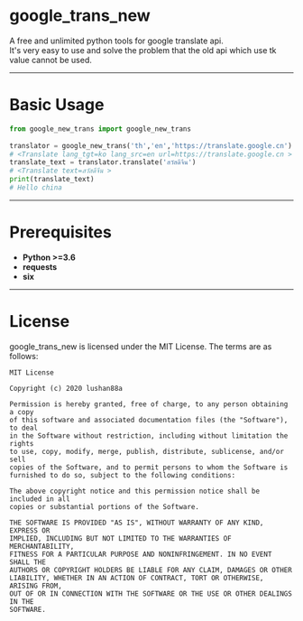 # google_trans_new

A free and unlimited python tools for google translate api.  
It's very easy to use and solve the problem that the old api which use tk value cannot be used.  
***

Basic Usage
=====
```python  
from google_new_trans import google_new_trans  
  
translator = google_new_trans('th','en','https://translate.google.cn')  
# <Translate lang_tgt=ko lang_src=en url=https://translate.google.cn >  
translate_text = translator.translate('สวัสดีจีน')  
# <Translate text=สวัสดีจีน >  
print(translate_text)
# Hello china
```
***

Prerequisites
====
* **Python >=3.6**  
* **requests**  
* **six**  
***

License
====
google_trans_new is licensed under the MIT License. The terms are as follows:  

```
MIT License  

Copyright (c) 2020 lushan88a  

Permission is hereby granted, free of charge, to any person obtaining a copy  
of this software and associated documentation files (the "Software"), to deal  
in the Software without restriction, including without limitation the rights  
to use, copy, modify, merge, publish, distribute, sublicense, and/or sell  
copies of the Software, and to permit persons to whom the Software is  
furnished to do so, subject to the following conditions:  

The above copyright notice and this permission notice shall be included in all  
copies or substantial portions of the Software.  

THE SOFTWARE IS PROVIDED "AS IS", WITHOUT WARRANTY OF ANY KIND, EXPRESS OR  
IMPLIED, INCLUDING BUT NOT LIMITED TO THE WARRANTIES OF MERCHANTABILITY,  
FITNESS FOR A PARTICULAR PURPOSE AND NONINFRINGEMENT. IN NO EVENT SHALL THE  
AUTHORS OR COPYRIGHT HOLDERS BE LIABLE FOR ANY CLAIM, DAMAGES OR OTHER  
LIABILITY, WHETHER IN AN ACTION OF CONTRACT, TORT OR OTHERWISE, ARISING FROM,  
OUT OF OR IN CONNECTION WITH THE SOFTWARE OR THE USE OR OTHER DEALINGS IN THE  
SOFTWARE.  
```
